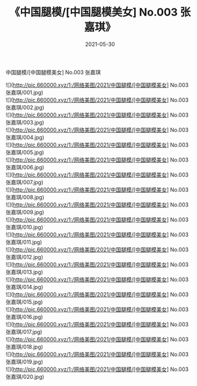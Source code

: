 ﻿---
layout: post
title:  《中国腿模/[中国腿模美女] No.003 张嘉琪》
date:   2021-05-30
img: http://pic.660000.xyz/1:/网络美图/2021/中国腿模/[中国腿模美女] No.003 张嘉琪/000.jpg
categories: [美女, 清纯, 唯美]
---

中国腿模/[中国腿模美女] No.003 张嘉琪

 ![](http://pic.660000.xyz/1:/网络美图/2021/中国腿模/[中国腿模美女] No.003 张嘉琪/001.jpg) <br>![](http://pic.660000.xyz/1:/网络美图/2021/中国腿模/[中国腿模美女] No.003 张嘉琪/002.jpg) <br>![](http://pic.660000.xyz/1:/网络美图/2021/中国腿模/[中国腿模美女] No.003 张嘉琪/003.jpg) <br>![](http://pic.660000.xyz/1:/网络美图/2021/中国腿模/[中国腿模美女] No.003 张嘉琪/004.jpg) <br>![](http://pic.660000.xyz/1:/网络美图/2021/中国腿模/[中国腿模美女] No.003 张嘉琪/005.jpg) <br>![](http://pic.660000.xyz/1:/网络美图/2021/中国腿模/[中国腿模美女] No.003 张嘉琪/006.jpg) <br>![](http://pic.660000.xyz/1:/网络美图/2021/中国腿模/[中国腿模美女] No.003 张嘉琪/007.jpg) <br>![](http://pic.660000.xyz/1:/网络美图/2021/中国腿模/[中国腿模美女] No.003 张嘉琪/008.jpg) <br>![](http://pic.660000.xyz/1:/网络美图/2021/中国腿模/[中国腿模美女] No.003 张嘉琪/009.jpg) <br>![](http://pic.660000.xyz/1:/网络美图/2021/中国腿模/[中国腿模美女] No.003 张嘉琪/010.jpg) <br>![](http://pic.660000.xyz/1:/网络美图/2021/中国腿模/[中国腿模美女] No.003 张嘉琪/011.jpg) <br>![](http://pic.660000.xyz/1:/网络美图/2021/中国腿模/[中国腿模美女] No.003 张嘉琪/012.jpg) <br>![](http://pic.660000.xyz/1:/网络美图/2021/中国腿模/[中国腿模美女] No.003 张嘉琪/013.jpg) <br>![](http://pic.660000.xyz/1:/网络美图/2021/中国腿模/[中国腿模美女] No.003 张嘉琪/014.jpg) <br>![](http://pic.660000.xyz/1:/网络美图/2021/中国腿模/[中国腿模美女] No.003 张嘉琪/015.jpg) <br>![](http://pic.660000.xyz/1:/网络美图/2021/中国腿模/[中国腿模美女] No.003 张嘉琪/016.jpg) <br>![](http://pic.660000.xyz/1:/网络美图/2021/中国腿模/[中国腿模美女] No.003 张嘉琪/017.jpg) <br>![](http://pic.660000.xyz/1:/网络美图/2021/中国腿模/[中国腿模美女] No.003 张嘉琪/018.jpg) <br>![](http://pic.660000.xyz/1:/网络美图/2021/中国腿模/[中国腿模美女] No.003 张嘉琪/019.jpg) <br>![](http://pic.660000.xyz/1:/网络美图/2021/中国腿模/[中国腿模美女] No.003 张嘉琪/020.jpg) <br>